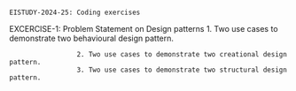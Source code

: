                                                                                   EISTUDY-2024-25: Coding exercises
  EXCERCISE-1: Problem Statement on Design patterns
                     1. Two use cases to demonstrate two behavioural design pattern.

                     2. Two use cases to demonstrate two creational design pattern.
                     3. Two use cases to demonstrate two structural design pattern.

